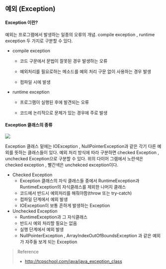## 예외 (Exception)

#### Exception 이란?

예외는 프로그램에서 발생하는 일종의 오류의 개념. compile exception , runtime exception 두 가지로 구분할 수 있다.

- compile exception 

  - 코드 구문에서 문법이 잘못된 경우 발생하는 오류

  - 예외처리를 필요로하는 메소드를 예외 처리 구문 없이 사용하는 경우 발생

  - 컴파일 시에 발생

    

- runtime exception

  - 프로그램이 실행된 후에 발견되는 오류

  - 코드에 논리적으로 문제가 있는 경우에 주로 발생 

    

#### Exception 클래스의 종류

[![](https://mermaid.ink/img/eyJjb2RlIjoiZ3JhcGggVEQ7XG5cdE9iamVjdCAtLT4gVGhyb3dhYmxlO1xuXHRUaHJvd2FibGUgLS0-IEVycm9yO1xuXHRUaHJvd2FibGUgLS0-IEV4Y2VwdGlvbjtcblx0RXhjZXB0aW9uIC0tPiBJT0V4Y2VwdGlvbjtcblx0RXhjZXB0aW9uIC0tPiAuLi47XG5cdEV4Y2VwdGlvbiAtLT4gUnVudGltZUV4Y2VwdGlvbjtcblx0UnVudGltZUV4Y2VwdGlvbiAtLT4gQXJpdGhtZXRpY0V4Y2VwdGlvbjtcblx0UnVudGltZUV4Y2VwdGlvbiAtLT4gTnVsbFBvaW50ZXJFeGNlcHRpb247XG5cdFJ1bnRpbWVFeGNlcHRpb24gLS0-IEFycmF5SW5kZXhPdXRPZkJvdW5kc0V4Y2VwdGlvbjtcblx0XG5cdHN0eWxlIFJ1bnRpbWVFeGNlcHRpb24gZmlsbCA6IFJFRDtcblx0c3R5bGUgQXJpdGhtZXRpY0V4Y2VwdGlvbiBmaWxsIDogUkVEO1xuXHRzdHlsZSBBcnJheUluZGV4T3V0T2ZCb3VuZHNFeGNlcHRpb24gZmlsbCA6IFJFRDtcblx0c3R5bGUgTnVsbFBvaW50ZXJFeGNlcHRpb24gZmlsbCA6IFJFRDtcblx0c3R5bGUgSU9FeGNlcHRpb24gZmlsbCA6IFllbGxvdztcblx0c3R5bGUgLi4uIGZpbGwgOiBZZWxsb3c7IiwibWVybWFpZCI6eyJ0aGVtZSI6ImRlZmF1bHQifSwidXBkYXRlRWRpdG9yIjpmYWxzZX0)](https://mermaid-js.github.io/mermaid-live-editor/#/edit/eyJjb2RlIjoiZ3JhcGggVEQ7XG5cdE9iamVjdCAtLT4gVGhyb3dhYmxlO1xuXHRUaHJvd2FibGUgLS0-IEVycm9yO1xuXHRUaHJvd2FibGUgLS0-IEV4Y2VwdGlvbjtcblx0RXhjZXB0aW9uIC0tPiBJT0V4Y2VwdGlvbjtcblx0RXhjZXB0aW9uIC0tPiAuLi47XG5cdEV4Y2VwdGlvbiAtLT4gUnVudGltZUV4Y2VwdGlvbjtcblx0UnVudGltZUV4Y2VwdGlvbiAtLT4gQXJpdGhtZXRpY0V4Y2VwdGlvbjtcblx0UnVudGltZUV4Y2VwdGlvbiAtLT4gTnVsbFBvaW50ZXJFeGNlcHRpb247XG5cdFJ1bnRpbWVFeGNlcHRpb24gLS0-IEFycmF5SW5kZXhPdXRPZkJvdW5kc0V4Y2VwdGlvbjtcblx0XG5cdHN0eWxlIFJ1bnRpbWVFeGNlcHRpb24gZmlsbCA6IFJFRDtcblx0c3R5bGUgQXJpdGhtZXRpY0V4Y2VwdGlvbiBmaWxsIDogUkVEO1xuXHRzdHlsZSBBcnJheUluZGV4T3V0T2ZCb3VuZHNFeGNlcHRpb24gZmlsbCA6IFJFRDtcblx0c3R5bGUgTnVsbFBvaW50ZXJFeGNlcHRpb24gZmlsbCA6IFJFRDtcblx0c3R5bGUgSU9FeGNlcHRpb24gZmlsbCA6IFllbGxvdztcblx0c3R5bGUgLi4uIGZpbGwgOiBZZWxsb3c7IiwibWVybWFpZCI6eyJ0aGVtZSI6ImRlZmF1bHQifSwidXBkYXRlRWRpdG9yIjpmYWxzZX0)

Exception 클래스 밑에는  IOException , NullPointerException과 같은 각기 다른 예외를 뜻하는 클래스들이 있다. 예외 처리 방식에 따라 구분하면 checked Exception , unchecked Exception으로 구분할 수 있다. 위의 다이어 그램에서 노란색은 checked exception , 빨간색은 unchekced exception이다.

- Checked Exception
  - Exception 클래스의 자식 클래스들 중에서 RuntimeException과 RuntimeException의 자식클래스를 제외한 나머지 클래스
  - 코드에서 반드시 예외처리를 해줘야함(throw 또는 try-catch)
  - 컴파일 단계에서 예외 발생
  - IOException이 보통 흔하게 발생하는 Exception
- Unchecked Exception
  - RuntimeException과 그 자식클래스
  - 반드시 예외 처리할 필요는 없음
  - 실행 단계에서 예외 발생
  - NullPointerException , ArrayIndexOutOfBoundsException 과 같은 예외가 자주들 보게 되는 Exception



> Reference 
>
> - http://tcpschool.com/java/java_exception_class